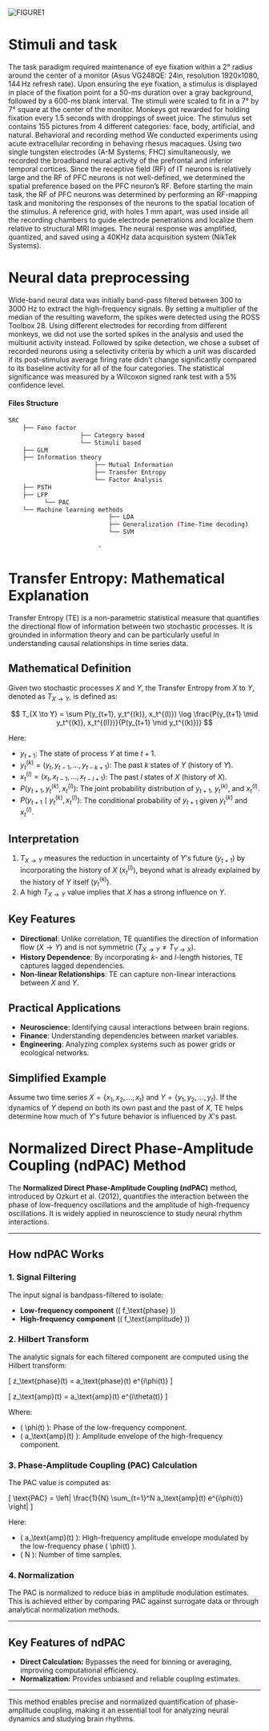![FIGURE1](https://github.com/user-attachments/assets/dea2a0c6-e449-43cb-bf4c-47bcd2a5a501)
# Stimuli and task
The task paradigm required maintenance of eye fixation within a 2° radius around the center of a monitor (Asus VG248QE: 24in, resolution 1920x1080, 144 Hz refresh rate). Upon ensuring the eye fixation, a stimulus is displayed in place of the fixation point for a 50-ms duration over a gray background, followed by a 600-ms blank interval. The stimuli were scaled to fit in a 7° by 7° square at the center of the monitor. Monkeys got rewarded for holding fixation every 1.5 seconds with droppings of sweet juice. The stimulus set contains 155 pictures from 4 different categories: face, body, artificial, and natural. 
Behavioral and recording method
We conducted experiments using acute extracellular recording in behaving rhesus macaques. Using two single tungsten electrodes (A-M Systems, FHC) simultaneously, we recorded the broadband neural activity of the prefrontal and inferior temporal cortices. Since the receptive field (RF) of IT neurons is relatively large and the RF of PFC neurons is not well-defined, we determined the spatial preference based on the PFC neuron’s RF. Before starting the main task, the RF of PFC neurons was determined by performing an RF-mapping task and monitoring the responses of the neurons to the spatial location of the stimulus. A reference grid, with holes 1 mm apart, was used inside all the recording chambers to guide electrode penetrations and localize them relative to structural MRI images. The neural response was amplified, quantized, and saved using a 40KHz data acquisition system (NikTek Systems).
# Neural data preprocessing
 Wide-band neural data was initially band-pass filtered between 300 to 3000 Hz to extract the high-frequency signals. By setting a multiplier of the median of the resulting waveform, the spikes were detected using the ROSS Toolbox 28. Using different electrodes for recording from different monkeys, we did not use the sorted spikes in the analysis and used the multiunit activity instead. Followed by spike detection, we chose a subset of recorded neurons using a selectivity criteria by which a unit was discarded if its post-stimulus average firing rate didn’t change significantly compared to its baseline activity for all of the four categories. The statistical significance was measured by a Wilcoxon signed rank test with a 5% confidence level.

#### Files Structure

```bash
SRC
    ├── Fano factor
                    ├── Category based
                    └── Stimuli based
    ├── GLM
    ├── Information theory
                        ├── Mutual Information
                        ├── Transfer Entropy
                        └── Factor Analysis
    ├── PSTH
    ├── LFP
          └── PAC
    └── Machine learning methods
                            ├── LDA
                            ├── Generalization (Time-Time decoding)
                            └── SVM

                         -       
```

# **Transfer Entropy: Mathematical Explanation**

Transfer Entropy (TE) is a non-parametric statistical measure that quantifies the directional flow of information between two stochastic processes. It is grounded in information theory and can be particularly useful in understanding causal relationships in time series data.

## **Mathematical Definition**

Given two stochastic processes $X$ and $Y$, the Transfer Entropy from $X$ to $Y$, denoted as $T_{X \to Y}$, is defined as:

$$
T_{X \to Y} = \sum P(y_{t+1}, y_t^{(k)}, x_t^{(l)}) \log \frac{P(y_{t+1} \mid y_t^{(k)}, x_t^{(l)})}{P(y_{t+1} \mid y_t^{(k)})}
$$

Here:
- $y_{t+1}$: The state of process $Y$ at time $t+1$.
- $y_t^{(k)} = (y_t, y_{t-1}, \dots, y_{t-k+1})$: The past $k$ states of $Y$ (history of $Y$).
- $x_t^{(l)} = (x_t, x_{t-1}, \dots, x_{t-l+1})$: The past $l$ states of $X$ (history of $X$).
- $P(y_{t+1}, y_t^{(k)}, x_t^{(l)})$: The joint probability distribution of $y_{t+1}$, $y_t^{(k)}$, and $x_t^{(l)}$.
- $P(y_{t+1} \mid y_t^{(k)}, x_t^{(l)})$: The conditional probability of $y_{t+1}$ given $y_t^{(k)}$ and $x_t^{(l)}$.

## **Interpretation**
1. $T_{X \to Y}$ measures the reduction in uncertainty of $Y$'s future ($y_{t+1}$) by incorporating the history of $X$ ($x_t^{(l)}$), beyond what is already explained by the history of $Y$ itself ($y_t^{(k)}$).
2. A high $T_{X \to Y}$ value implies that $X$ has a strong influence on $Y$.

## **Key Features**
- **Directional**: Unlike correlation, TE quantifies the direction of information flow ($X \to Y$) and is not symmetric ($T_{X \to Y} \neq T_{Y \to X}$).
- **History Dependence**: By incorporating $k$- and $l$-length histories, TE captures lagged dependencies.
- **Non-linear Relationships**: TE can capture non-linear interactions between $X$ and $Y$.

## **Practical Applications**
- **Neuroscience**: Identifying causal interactions between brain regions.
- **Finance**: Understanding dependencies between market variables.
- **Engineering**: Analyzing complex systems such as power grids or ecological networks.

## **Simplified Example**
Assume two time series $X = \{x_1, x_2, ..., x_t\}$ and $Y = \{y_1, y_2, ..., y_t\}$. If the dynamics of $Y$ depend on both its own past and the past of $X$, TE helps determine how much of $Y$'s future behavior is influenced by $X$'s past.



# Normalized Direct Phase-Amplitude Coupling (ndPAC) Method

The **Normalized Direct Phase-Amplitude Coupling (ndPAC)** method, introduced by Ozkurt et al. (2012), quantifies the interaction between the phase of low-frequency oscillations and the amplitude of high-frequency oscillations. It is widely applied in neuroscience to study neural rhythm interactions.

---

## How ndPAC Works

### 1. Signal Filtering
The input signal is bandpass-filtered to isolate:
- **Low-frequency component** (\( f_\text{phase} \))
- **High-frequency component** (\( f_\text{amplitude} \))

### 2. Hilbert Transform
The analytic signals for each filtered component are computed using the Hilbert transform:

\[
z_\text{phase}(t) = a_\text{phase}(t) e^{i\phi(t)}
\]

\[
z_\text{amp}(t) = a_\text{amp}(t) e^{i\theta(t)}
\]

Where:
- \( \phi(t) \): Phase of the low-frequency component.
- \( a_\text{amp}(t) \): Amplitude envelope of the high-frequency component.

### 3. Phase-Amplitude Coupling (PAC) Calculation
The PAC value is computed as:

\[
\text{PAC} = \left| \frac{1}{N} \sum_{t=1}^N a_\text{amp}(t) e^{i\phi(t)} \right|
\]

Here:
- \( a_\text{amp}(t) \): High-frequency amplitude envelope modulated by the low-frequency phase \( \phi(t) \).
- \( N \): Number of time samples.

### 4. Normalization
The PAC is normalized to reduce bias in amplitude modulation estimates. This is achieved either by comparing PAC against surrogate data or through analytical normalization methods.

---

## Key Features of ndPAC

- **Direct Calculation:** Bypasses the need for binning or averaging, improving computational efficiency.
- **Normalization:** Provides unbiased and reliable coupling estimates.

---

This method enables precise and normalized quantification of phase-amplitude coupling, making it an essential tool for analyzing neural dynamics and studying brain rhythms.










